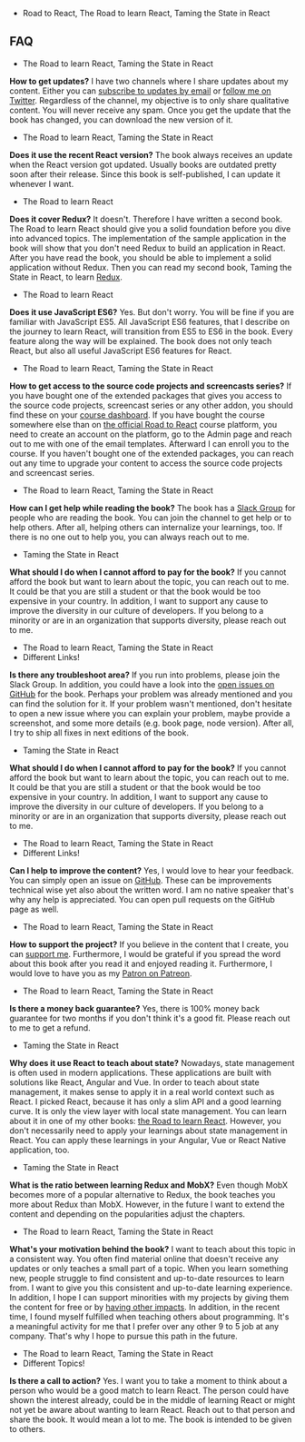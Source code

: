 - Road to React, The Road to learn React, Taming the State in React

## FAQ

- The Road to learn React, Taming the State in React

**How to get updates?** I have two channels where I share updates about my content. Either you can [subscribe to updates by email](https://www.getrevue.co/profile/rwieruch) or [follow me on Twitter](https://twitter.com/rwieruch). Regardless of the channel, my objective is to only share qualitative content. You will never receive any spam. Once you get the update that the book has changed, you can download the new version of it.

- The Road to learn React, Taming the State in React

**Does it use the recent React version?** The book always receives an update when the React version got updated. Usually books are outdated pretty soon after their release. Since this book is self-published, I can update it whenever I want.

- The Road to learn React

**Does it cover Redux?** It doesn't. Therefore I have written a second book. The Road to learn React should give you a solid foundation before you dive into advanced topics. The implementation of the sample application in the book will show that you don't need Redux to build an application in React. After you have read the book, you should be able to implement a solid application without Redux. Then you can read my second book, Taming the State in React, to learn [Redux](https://roadtoreact.com).

- The Road to learn React

**Does it use JavaScript ES6?** Yes. But don't worry. You will be fine if you are familiar with JavaScript ES5. All JavaScript ES6 features, that I describe on the journey to learn React, will transition from ES5 to ES6 in the book. Every feature along the way will be explained. The book does not only teach React, but also all useful JavaScript ES6 features for React.

- The Road to learn React, Taming the State in React

**How to get access to the source code projects and screencasts series?** If you have bought one of the extended packages that gives you access to the source code projects, screencast series or any other addon, you should find these on your [course dashboard](https://roadtoreact.com/my-courses). If you have bought the course somewhere else than on [the official Road to React](https://roadtoreact.com) course platform, you need to create an account on the platform, go to the Admin page and reach out to me with one of the email templates. Afterward I can enroll you to the course. If you haven't bought one of the extended packages, you can reach out any time to upgrade your content to access the source code projects and screencast series.

- The Road to learn React, Taming the State in React

**How can I get help while reading the book?** The book has a [Slack Group](https://slack-the-road-to-learn-react.wieruch.com/) for people who are reading the book. You can join the channel to get help or to help others. After all, helping others can internalize your learnings, too. If there is no one out to help you, you can always reach out to me.

- Taming the State in React

**What should I do when I cannot afford to pay for the book?** If you cannot afford the book but want to learn about the topic, you can reach out to me. It could be that you are still a student or that the book would be too expensive in your country. In addition, I want to support any cause to improve the diversity in our culture of developers. If you belong to a minority or are in an organization that supports diversity, please reach out to me.

- The Road to learn React, Taming the State in React
- Different Links!

**Is there any troubleshoot area?** If you run into problems, please join the Slack Group. In addition, you could have a look into the [open issues on GitHub](https://github.com/rwieruch/the-road-to-learn-react/issues) for the book. Perhaps your problem was already mentioned and you can find the solution for it. If your problem wasn't mentioned, don't hesitate to open a new issue where you can explain your problem, maybe provide a screenshot, and some more details (e.g. book page, node version). After all, I try to ship all fixes in next editions of the book.

- Taming the State in React

**What should I do when I cannot afford to pay for the book?** If you cannot afford the book but want to learn about the topic, you can reach out to me. It could be that you are still a student or that the book would be too expensive in your country. In addition, I want to support any cause to improve the diversity in our culture of developers. If you belong to a minority or are in an organization that supports diversity, please reach out to me.

- The Road to learn React, Taming the State in React
- Different Links!

**Can I help to improve the content?** Yes, I would love to hear your feedback. You can simply open an issue on [GitHub](https://github.com/rwieruch/taming-the-state-in-react). These can be improvements technical wise yet also about the written word. I am no native speaker that's why any help is appreciated. You can open pull requests on the GitHub page as well.

- The Road to learn React, Taming the State in React

**How to support the project?** If you believe in the content that I create, you can [support me](https://www.robinwieruch.de/about/). Furthermore, I would be grateful if you spread the word about this book after you read it and enjoyed reading it. Furthermore, I would love to have you as my [Patron on Patreon](https://www.patreon.com/rwieruch).

- The Road to learn React, Taming the State in React

**Is there a money back guarantee?** Yes, there is 100% money back guarantee for two months if you don't think it's a good fit. Please reach out to me to get a refund.

- Taming the State in React

**Why does it use React to teach about state?** Nowadays, state management is often used in modern applications. These applications are built with solutions like React, Angular and Vue. In order to teach about state management, it makes sense to apply it in a real world context such as React. I picked React, because it has only a slim API and a good learning curve. It is only the view layer with local state management. You can learn about it in one of my other books: [the Road to learn React](https://www.robinwieruch.de/the-road-to-learn-react/). However, you don't necessarily need to apply your learnings about state management in React. You can apply these learnings in your Angular, Vue or React Native application, too.

- Taming the State in React

**What is the ratio between learning Redux and MobX?** Even though MobX becomes more of a popular alternative to Redux, the book teaches you more about Redux than MobX. However, in the future I want to extend the content and depending on the popularities adjust the chapters.

- The Road to learn React, Taming the State in React

**What's your motivation behind the book?** I want to teach about this topic in a consistent way. You often find material online that doesn't receive any updates or only teaches a small part of a topic. When you learn something new, people struggle to find consistent and up-to-date resources to learn from. I want to give you this consistent and up-to-date learning experience. In addition, I hope I can support minorities with my projects by giving them the content for free or by [having other impacts](https://www.robinwieruch.de/giving-back-by-learning-react/). In addition, in the recent time, I found myself fulfilled when teaching others about programming. It's a meaningful activity for me that I prefer over any other 9 to 5 job at any company. That's why I hope to pursue this path in the future.

- The Road to learn React, Taming the State in React
- Different Topics!

**Is there a call to action?** Yes. I want you to take a moment to think about a person who would be a good match to learn React. The person could have shown the interest already, could be in the middle of learning React or might not yet be aware about wanting to learn React. Reach out to that person and share the book. It would mean a lot to me. The book is intended to be given to others.

